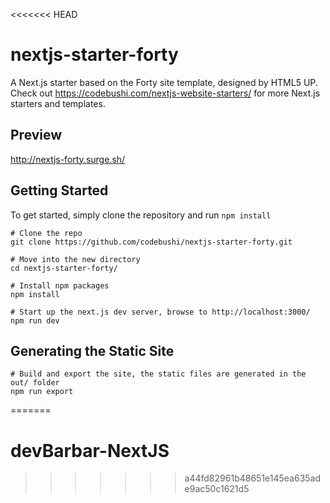 <<<<<<< HEAD
# nextjs-starter-forty
A Next.js starter based on the Forty site template, designed by HTML5 UP. Check out https://codebushi.com/nextjs-website-starters/ for more Next.js starters and templates.

## Preview

http://nextjs-forty.surge.sh/

## Getting Started

To get started, simply clone the repository and run `npm install`

```
# Clone the repo
git clone https://github.com/codebushi/nextjs-starter-forty.git

# Move into the new directory
cd nextjs-starter-forty/

# Install npm packages
npm install

# Start up the next.js dev server, browse to http://localhost:3000/
npm run dev
```

## Generating the Static Site

```
# Build and export the site, the static files are generated in the out/ folder
npm run export
```
=======
# devBarbar-NextJS
>>>>>>> a44fd82961b48651e145ea635ade9ac50c1621d5
